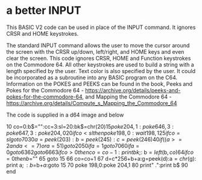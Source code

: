 # a better INPUT
This BASIC V2 code can be used in place of the INPUT command.  It ignores CRSR and HOME keystrokes.  

The standard INPUT command allows the user to move the cursor around the screen with the CRSR up/down, left/right, and HOME keys and even clear the screen. 
This code ignores CRSR, HOME and Function keystrokes on the Commodore 64. All other keystrokes are used to build a string with a length specified by the user. 
Text color is also specified by the user. It could be incorporated as a subroutine into any BASIC program on the C64. Information on the POKES and PEEKS can 
be found in the book, Peeks and Pokes for the Commodore 64 - https://archive.org/details/peeks-and-pokes-for-the-commodore-64, and 
Mapping the Commodore 64 - https://archive.org/details/Compute_s_Mapping_the_Commodore_64

The code is supplied in a d64 image and below

10 co=0:b$="":cc=3:sl=20:bk$=chr$(20)
15 poke 204,1:poke 646,3:poke 647,3:
   poke 204,0
20 if co<sl then poke 198,0:wait 198,1
25 if co=sl goto 70
30 a=peek(203):b=peek(245):c=peek(246)
40 if ((a>=2 and a<=7) or a=51) goto 20
50 if a=1 goto 70
60 if a=0 goto 63
62 goto 66
63 if co>0 then co=co-1:print bk$;:
   b$=left$(b$,co)
64 if co=0 then b$=""
65 goto 15
66 co=co+1
67 d=c*256+b+a:g=peek(d):a$=chr$(g):
   print a$;:b$=b$+a$:goto 15
70 poke 198,0:poke 204,1
80 print" .":print b$
90 end


